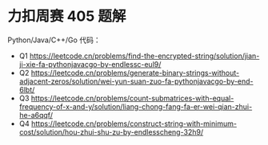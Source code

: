 # 力扣周赛 405 题解

Python/Java/C++/Go 代码：

- Q1 https://leetcode.cn/problems/find-the-encrypted-string/solution/jian-ji-xie-fa-pythonjavacgo-by-endlessc-eul9/
- Q2 https://leetcode.cn/problems/generate-binary-strings-without-adjacent-zeros/solution/wei-yun-suan-zuo-fa-pythonjavacgo-by-end-6lbt/
- Q3 https://leetcode.cn/problems/count-submatrices-with-equal-frequency-of-x-and-y/solution/liang-chong-fang-fa-er-wei-qian-zhui-he-a6qqf/
- Q4 https://leetcode.cn/problems/construct-string-with-minimum-cost/solution/hou-zhui-shu-zu-by-endlesscheng-32h9/
